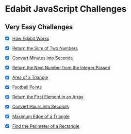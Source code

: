 # Edabit JavaScript Challenges


## Very Easy Challenges

- [x] [How Edabit Works](./how-edabit-works.js)
- [x] [Return the Sum of Two Numbers](./return-the-sum-of-two-numbers.js)
- [x] [Convert Minutes into Seconds](./convert-minutes-into-seconds.js)
- [x] [Return the Next Number from the Integer Passed](./return-the-next-number-from-the-integer-passed.js)
- [x] [Area of a Triangle](./area-of-a-triangle.js)
- [x] [Football Points](./football-points.js)
- [x] [Return the First Element in an Array](./return-return-the-first-element-in-an-array.js)
- [x] [Convert Hours into Seconds](./convert-hours-into-seconds.js)
- [x] [Maximum Edge of a Triangle](./maximum-edge-of-a-triangle.js)
- [x] [Find the Perimeter of a Rectangle](./find-the-perimeter-of-a-rectangle.js)


<!-- ## Easy -->
<!-- ## Medium -->
<!-- ## Hard -->
<!-- ## Very Hard -->
<!-- ## Expert -->
